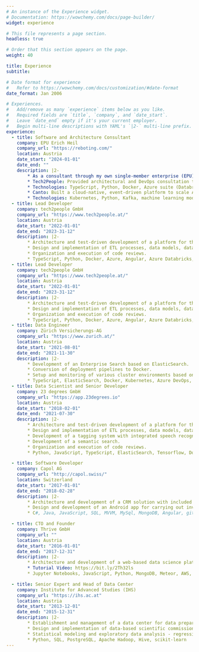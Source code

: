 ```yaml
---
# An instance of the Experience widget.
# Documentation: https://wowchemy.com/docs/page-builder/
widget: experience

# This file represents a page section.
headless: true

# Order that this section appears on the page.
weight: 40

title: Experience
subtitle:

# Date format for experience
#   Refer to https://wowchemy.com/docs/customization/#date-format
date_format: Jan 2006

# Experiences.
#   Add/remove as many `experience` items below as you like.
#   Required fields are `title`, `company`, and `date_start`.
#   Leave `date_end` empty if it's your current employer.
#   Begin multi-line descriptions with YAML's `|2-` multi-line prefix.
experience:
  - title: Software and Architecture Consultant
    company: EPU Erich Heil
    company_url: "https://reboting.com/"
    location: Austria
    date_start: "2024-01-01"
    date_end: ""
    description: |2-
        * As a consultant through my own single-member enterprise (EPU), I’ve worked on impactful projects for Tech2People and Canto:
        * Tech2People: Provided architectural and DevOps consultation to enhance their existing platform for medical sensor data analysis and visualization, supporting patients and therapists in therapy.
        * Technologies: TypeScript, Python, Docker, Azure suite (Databricks, App Service, Data Factory)
        * Canto: Built a cloud-native, event-driven platform to scale AI Visual Search for extensive customer datasets, achieving real-time, high-performance search across millions of assets.
        * Technologies: Kubernetes, Python, Kafka, machine learning models, Milvus
  - title: Lead Developer
    company: tech2people GmbH
    company_url: "https://www.tech2people.at/"
    location: Austria
    date_start: "2022-01-01"
    date_end: "2023-31-12"
    description: |2-
        * Architecture and test-driven development of a platform for the evaluation and visualization of medical sensor data to support patients and therapists in everyday therapy.
        * Design and implementation of ETL processes, data models, databases, as well as the conception and implementation of anonymization and accessibility concepts.
        * Organization and execution of code reviews.
        * TypeScript, Python, Docker, Azure, Angular, Azure Databricks, Azure App Service, Azure Data Factory
  - title: Lead Developer
    company: tech2people GmbH
    company_url: "https://www.tech2people.at/"
    location: Austria
    date_start: "2022-01-01"
    date_end: "2023-31-12"
    description: |2-
        * Architecture and test-driven development of a platform for the evaluation and visualization of medical sensor data to support patients and therapists in everyday therapy.
        * Design and implementation of ETL processes, data models, databases, as well as the conception and implementation of anonymization and accessibility concepts.
        * Organization and execution of code reviews.
        * TypeScript, Python, Docker, Azure, Angular, Azure Databricks, Azure App Service, Azure Data Factory
  - title: Data Engineer
    company: Zürich Versicherungs-AG
    company_url: "https://www.zurich.at/"
    location: Austria
    date_start: "2021-08-01"
    date_end: "2021-11-30"
    description: |2-
        * Development of an Enterprise Search based on ElasticSearch.
        * Conversion of deployment pipelines to Docker.
        * Setup and monitoring of various cluster environments based on Openshift.
        * TypeScript, ElasticSearch, Docker, Kubernetes, Azure DevOps, Openshift
  - title: Data Scientist and Senior Developer
    company: 23 degrees GmbH
    company_url: "https://app.23degrees.io"
    location: Austria
    date_start: "2018-02-01"
    date_end: "2021-07-30"
    description: |2-
        * Architecture and test-driven development of a platform for the manual and automated creation of data visualizations. Visualizations can be embedded into websites. The platform processes more than 100 million requests for more than a million people per day. Furthermore, thousands of data sets are programmatically extracted from free statistics portals, transformed and loaded into the platform. From this, visualizations are automatically updated or newly created.
        * Design and implementation of ETL processes, data models, databases and data governance structures and data validation systems.
        * Development of a tagging system with integrated speech recognition, named entity recognition, topic classification and geographic classification.
        * Development of a semantic search.
        * Organization and execution of code reviews.
        * Python, JavaScript, TypeScript, ElasticSearch, Tensorflow, Docker, Kubernetes, Google Cloud, AWS, MongoDB, Angular, scikit-learn, Transformers, git, Jira

  - title: Software Developer
    company: Capol AG
    company_url: "http://capol.swiss/"
    location: Switzerland
    date_start: "2017-01-01"
    date_end: "2018-02-28"
    description: |2-
        * Architecture and development of a CRM solution with included cash register software.
        * Design and development of an Android app for carrying out inventories.
        * C#, Java, JavaScript, SQL, MVVM, MySql, MongoDB, Angular, git, Jira

  - title: CTO and Founder
    company: Thrive GmbH
    company_url: ""
    location: Austria
    date_start: "2016-01-01"
    date_end: "2017-12-31"
    description: |2-
        * Architecture and development of a web-based data science platform.
        * Tutorial Video: https://bit.ly/2Th32ls  
        * Jupyter Notebooks, JavaScript, Python, MongoDB, Meteor, AWS, Docker, git, Jira, CI/CD, Monitoring

  - title: Senior Expert and Head of Data Center
    company: Institute for Advanced Studies (IHS)
    company_url: "https://ihs.ac.at"
    location: Austria
    date_start: "2013-12-01"
    date_end: "2015-12-31"
    description: |2-
        * Establishment and management of a data center for data preparation, data documentation and data provision Infrastructure development and dissemination activities. 
        * Design and implementation of data-based scientific commissioned studies for ministries and other stakeholders in the public sector. 
        * Statistical modeling and exploratory data analysis - regression models and clustering methods.
        * Python, SQL, PostgreSQL, Apache Hadoop, Hive, scikit-learn
---
```

